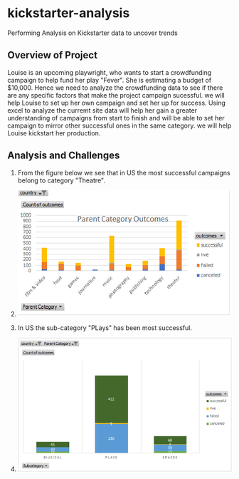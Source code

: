 # kickstarter-analysis
Performing Analysis on Kickstarter data to uncover trends
## Overview of Project

Louise is an upcoming playwright, who wants to start a crowdfunding campaign to help fund her play "Fever". She is estimating a budget of $10,000. 
Hence we need to analyze the crowdfunding data to see if there are any specific factors that make the project campaign sucessful. we will help Louise to 
set up her own campaign and set her up for success. Using excel to analyze the curremt site data will help her gain a greater understanding of campaigns from
start to finish and will be able to set her campaign to mirror other successful ones in the same category. we will help Louise kickstart her production.

## Analysis and Challenges

1. From the figure below we see that in US the most successful campaigns belong to category "Theatre".
2. <img src = "Resources\Data Report.png">

2. In US the sub-category "PLays" has been most successful.
3.  <img src = "Resources\Subcategory_analysis.png">
